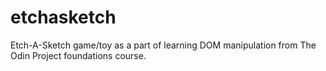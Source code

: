 # etchasketch
Etch-A-Sketch game/toy as a part of learning DOM manipulation from The Odin Project foundations course.
